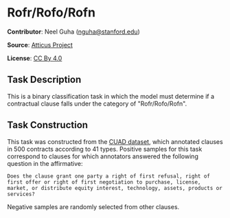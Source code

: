 # Rofr/Rofo/Rofn

**Contributor**: Neel Guha (nguha@stanford.edu)

**Source**: [Atticus Project](https://www.atticusprojectai.org/cuad>)

**License**: [CC By 4.0](https://creativecommons.org/licenses/by/4.0/)

## Task Description

This is a binary classification task in which the model must determine if a contractual clause falls under the category of "Rofr/Rofo/Rofn".

## Task Construction

This task was constructed from the [CUAD dataset](https://www.atticusprojectai.org/cuad), which annotated clauses in 500 contracts according to 41 types. Positive samples for this task correspond to clauses for which annotators answered the following question in the affirmative:

```text
Does the clause grant one party a right of first refusal, right of first offer or right of first negotiation to purchase, license, market, or distribute equity interest, technology, assets, products or services?
```

Negative samples are randomly selected from other clauses.
